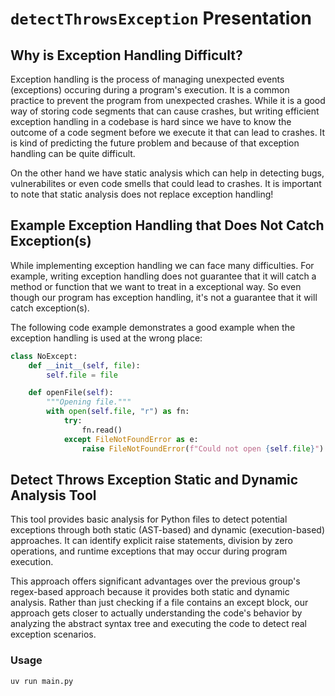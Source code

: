 # `detectThrowsException` Presentation

## Why is Exception Handling Difficult?

Exception handling is the process of managing unexpected events (exceptions) occuring during a program's execution. It is a common practice to prevent the program from unexpected crashes. While it is a good way of storing code segments that can cause crashes, but writing efficient exception handling in a codebase is hard since we have to know the outcome of a code segment before we execute it that can lead to crashes. It is kind of predicting the future problem and because of that exception handling can be quite difficult.

On the other hand we have static analysis which can help in detecting bugs, vulnerabilites or even code smells that could lead to crashes. It is important to note that static analysis does not replace exception handling!

## Example Exception Handling that Does Not Catch Exception(s)

While implementing exception handling we can face many difficulties. For example, writing exception handling does not guarantee that it will catch a method or function that we want to treat in a exceptional way. So even though our program has exception handling, it's not a guarantee that it will catch exception(s).

The following code example demonstrates a good example when the exception handling is used at the wrong place:

```python
class NoExcept:
    def __init__(self, file):
        self.file = file

    def openFile(self):
        """Opening file."""
        with open(self.file, "r") as fn:
            try:
                fn.read()
            except FileNotFoundError as e:
                raise FileNotFoundError(f"Could not open {self.file}") from e
```

## Detect Throws Exception Static and Dynamic Analysis Tool

This tool provides basic analysis for Python files to detect potential exceptions through both static (AST-based) and dynamic (execution-based) approaches. It can identify explicit raise statements, division by zero operations, and runtime exceptions that may occur during program execution.

This approach offers significant advantages over the previous group's regex-based approach because it provides both static and dynamic analysis. Rather than just checking if a file contains an except block, our approach gets closer to actually understanding the code's behavior by analyzing the abstract syntax tree and executing the code to detect real exception scenarios.

### Usage

```bash
uv run main.py
```
